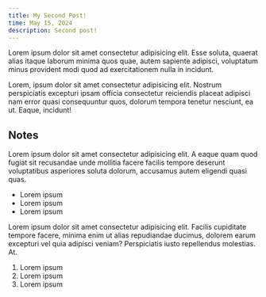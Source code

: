 ```yaml
---
title: My Second Post!
time: May 15, 2024
description: Second post!
---
```


Lorem ipsum dolor sit amet consectetur adipisicing elit. Esse soluta, quaerat alias itaque laborum minima quos quae, autem sapiente adipisci, voluptatum minus provident modi quod ad exercitationem nulla in incidunt.

Lorem, ipsum dolor sit amet consectetur adipisicing elit. Nostrum perspiciatis excepturi ipsam officia consectetur reiciendis placeat adipisci nam error quasi consequuntur quos, dolorum tempora tenetur nesciunt, ea ut. Eaque, incidunt!

## Notes

Lorem ipsum dolor sit amet consectetur adipisicing elit. A eaque quam quod fugiat sit recusandae unde mollitia facere facilis tempore deserunt voluptatibus asperiores soluta dolorum, accusamus autem eligendi quasi quas.

- Lorem ipsum
- Lorem ipsum
- Lorem ipsum

Lorem ipsum dolor sit amet consectetur adipisicing elit. Facilis cupiditate tempore facere, minima enim ut alias repudiandae ducimus, dolorem earum excepturi vel quia adipisci veniam? Perspiciatis iusto repellendus molestias. At.

1. Lorem ipsum
2. Lorem ipsum
3. Lorem ipsum
